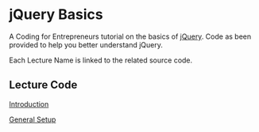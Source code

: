 jQuery Basics
=========

A Coding for Entrepreneurs tutorial on the basics of [jQuery](http://jquery.com). Code as been provided to help you better understand jQuery. 

Each Lecture Name is linked to the related source code.

## Lecture Code
[Introduction](../../tree/7ff1ecc0a7634fc8345b7593b7ef30b297c80818)

[General Setup](../../tree/f3b863322b59b7b5be1ab042d9eb7ba6055e30af)